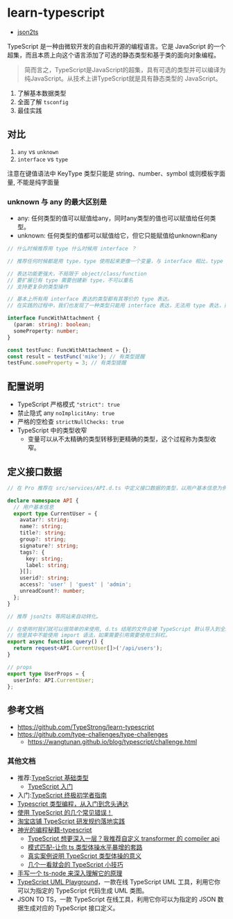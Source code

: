# learn-typescript

- [json2ts](http://json2ts.com/)

TypeScript 是一种由微软开发的自由和开源的编程语言。它是 JavaScript 的一个超集，而且本质上向这个语言添加了可选的静态类型和基于类的面向对象编程。

> 简而言之，TypeScript是JavaScript的超集，具有可选的类型并可以编译为纯JavaScript。从技术上讲TypeScript就是具有静态类型的 JavaScript。

1. 了解基本数据类型
2. 全面了解 `tsconfig`
3. 最佳实践

## 对比

1. `any` vs `unknown`
2. `interface` vs `type`

注意在键值语法中 KeyType 类型只能是 string、number、symbol 或则模板字面量, 不能是纯字面量

### unknown 与 any 的最大区别是

- any: 任何类型的值可以赋值给any，同时any类型的值也可以赋值给任何类型。
- unknown: 任何类型的值都可以赋值给它，但它只能赋值给unknown和any

```ts
// 什么时候推荐用 type 什么时候用 interface ？

// 推荐任何时候都是用 type，type 使用起来更像一个变量，与 interface 相比，type 的特点如下：

// 表达功能更强大，不局限于 object/class/function
// 要扩展已有 type 需要创建新 type，不可以重名
// 支持更复杂的类型操作

// 基本上所有用 interface 表达的类型都有其等价的 type 表达。
// 在实践的过程中，我们也发现了一种类型只能用 interface 表达，无法用 type 表达，那就是往函数上挂载属性。

interface FuncWithAttachment {
  (param: string): boolean;
  someProperty: number;
}

const testFunc: FuncWithAttachment = {};
const result = testFunc('mike'); // 有类型提醒
testFunc.someProperty = 3; // 有类型提醒
```

## 配置说明

- TypeScript 严格模式 `"strict": true`
- 禁止隐式 any `noImplicitAny: true`
- 严格的空检查 `strictNullChecks: true`
- TypeScript 中的类型收窄
  - 变量可以从不太精确的类型转移到更精确的类型，这个过程称为类型收窄。

## 定义接口数据

```ts
// 在 Pro 推荐在 src/services/API.d.ts 中定义接口数据的类型，以用户基本信息为例：

declare namespace API {
  // 用户基本信息
  export type CurrentUser = {
    avatar?: string;
    name?: string;
    title?: string;
    group?: string;
    signature?: string;
    tags?: {
      key: string;
      label: string;
    }[];
    userid?: string;
    access?: 'user' | 'guest' | 'admin';
    unreadCount?: number;
  };
}

// 推荐 json2ts 等网站来自动转化。

// 在使用时我们就可以很简单的来使用, d.ts 结尾的文件会被 TypeScript 默认导入到全局，
// 但是其中不能使用 import 语法，如果需要引用需要使用三斜杠。
export async function query() {
  return request<API.CurrentUser[]>('/api/users');
}

// props
export type UserProps = {
  userInfo: API.CurrentUser;
};
```

## 参考文档

- https://github.com/TypeStrong/learn-typescript
- https://github.com/type-challenges/type-challenges
  - https://wangtunan.github.io/blog/typescript/challenge.html

### 其他文档

- 推荐:[TypeScript 基础类型](https://mp.weixin.qq.com/s/J3BM-Sb3okUy0-J_y7Fnzg)
  - [TypeScript 入门](https://juejin.cn/post/7018805943710253086)
- 入门:[TypeScript 终极初学者指南](https://mp.weixin.qq.com/s/PwfuaEa9OD9XxVHLZA1TtA)
- [Typescript 类型编程，从入门到念头通达](https://juejin.cn/post/7132490947320872974)
- [使用 TypeScript 的几个常见错误！](https://mp.weixin.qq.com/s/ud0LFGXv0K6hj_bYOSbnHA)
- [淘宝店铺 TypeScript 研发规约落地实践](https://mp.weixin.qq.com/s/a3OKOep9W7Cu81j7bKp3RQ)
- [神光的编程秘籍-typescript](https://mp.weixin.qq.com/mp/appmsgalbum?__biz=Mzg3OTYzMDkzMg==&action=getalbum&album_id=2150422842549633025&scene=173&from_msgid=2247489158&from_itemidx=1&count=3&nolastread=1#wechat_redirect)
  - [TypeScript 想更深入一层？我推荐自定义 transformer 的 compiler api](https://mp.weixin.qq.com/s/pudsFSvn87QyOT0NEaPVlA)
  - [模式匹配-让你 ts 类型体操水平暴增的套路](https://mp.weixin.qq.com/s/wLTCyRhXX3HQjvDSm7WgEQ)
  - [真实案例说明 TypeScript 类型体操的意义](https://mp.weixin.qq.com/s/vbjevGgIoniaV2fDnwlyXQ)
  - [几个一看就会的 TypeScript 小技巧](https://mp.weixin.qq.com/s/_70LnSTEhawjD-Gft_YiMQ)
- [手写一个 ts-node 来深入理解它的原理](https://mp.weixin.qq.com/s?__biz=Mzg3OTYzMDkzMg==&mid=2247486703&idx=1&sn=a8d6bc078b234c70f20cd6e5a7db1837&chksm=cf00c3d4f8774ac2079ab3dd81f0334e40fe5f97c5c40a8e9e69da29d302c0a6de104d9978d4&scene=178&cur_album_id=2150422842549633025#rd)
- [TypeScript UML Playground](https://tsuml-demo.firebaseapp.com/)，一款在线 TypeScript UML 工具，利用它你可以为指定的 TypeScript 代码生成 UML 类图。
- JSON TO TS，一款 TypeScript 在线工具，利用它你可以为指定的 JSON 数据生成对应的 TypeScript 接口定义。
